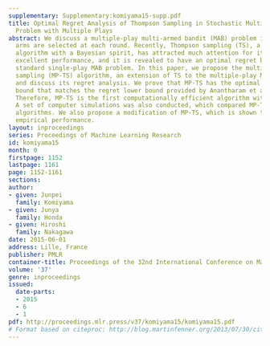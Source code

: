 ```yaml
---
supplementary: Supplementary:komiyama15-supp.pdf
title: Optimal Regret Analysis of Thompson Sampling in Stochastic Multi-armed Bandit
  Problem with Multiple Plays
abstract: We discuss a multiple-play multi-armed bandit (MAB) problem in which several
  arms are selected at each round. Recently, Thompson sampling (TS), a randomized
  algorithm with a Bayesian spirit, has attracted much attention for its empirically
  excellent performance, and it is revealed to have an optimal regret bound in the
  standard single-play MAB problem. In this paper, we propose the multiple-play Thompson
  sampling (MP-TS) algorithm, an extension of TS to the multiple-play MAB problem,
  and discuss its regret analysis. We prove that MP-TS has the optimal regret upper
  bound that matches the regret lower bound provided by Anantharam et al.\,(1987).
  Therefore, MP-TS is the first computationally efficient algorithm with optimal regret.
  A set of computer simulations was also conducted, which compared MP-TS with state-of-the-art
  algorithms. We also propose a modification of MP-TS, which is shown to have better
  empirical performance.
layout: inproceedings
series: Proceedings of Machine Learning Research
id: komiyama15
month: 0
firstpage: 1152
lastpage: 1161
page: 1152-1161
sections: 
author:
- given: Junpei
  family: Komiyama
- given: Junya
  family: Honda
- given: Hiroshi
  family: Nakagawa
date: 2015-06-01
address: Lille, France
publisher: PMLR
container-title: Proceedings of the 32nd International Conference on Machine Learning
volume: '37'
genre: inproceedings
issued:
  date-parts:
  - 2015
  - 6
  - 1
pdf: http://proceedings.mlr.press/v37/komiyama15/komiyama15.pdf
# Format based on citeproc: http://blog.martinfenner.org/2013/07/30/citeproc-yaml-for-bibliographies/
---
```


